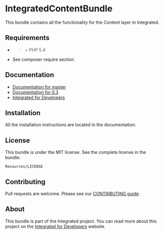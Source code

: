 # IntegratedContentBundle #
This bundle contains all the functionality for the Content layer in Integrated.

## Requirements ##
* >= PHP 5.4
* See composer require section

## Documentation ##
* [Documentation for master](https://bitbucket.org/eactive/integrated-content-bundle/src/master/Resources/doc/index.md)
* [Documentation for 0.3](https://bitbucket.org/eactive/integrated-content-bundle/src/0.3/Resources/doc/index.md)
* [Integrated for Developers](http://integratedfordevelopers.com/ "Integrated for Developers")

## Installation ##
All the installation instructions are located in the documentation.

## License ##
This bundle is under the MIT license. See the complete license in the bundle:

    Resources/LICENSE

## Contributing ##
Pull requests are welcome. Please see our [CONTRIBUTING guide](http://integratedfordevelopers.com/contributing "CONTRIBUTING guide").

## About ##
This bundle is part of the Integrated project. You can read more about this project on the
[Integrated for Developers](http://integratedfordevelopers.com/ "Integrated for Developers") website.